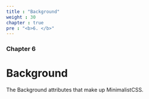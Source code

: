 ```yaml
---
title : "Background"
weight : 30
chapter : true
pre : "<b>6. </b>"
---
```

### Chapter 6

# Background

The Background attributes that make up MinimalistCSS.